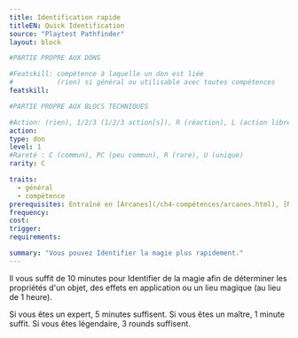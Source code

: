 ```yaml
---
title: Identification rapide
titleEN: Quick Identification
source: "Playtest Pathfinder"
layout: block

#PARTIE PROPRE AUX DONS

#Featskill: compétence à laquelle un don est liée
#           (rien) si général ou utilisable avec toutes compétences
featskill: 

#PARTIE PROPRE AUX BLOCS TECHNIQUES

#Action: (rien), 1/2/3 (1/2/3 action[s]), R (réaction), L (action libre)
action: 
type: don
level: 1
#Rareté : C (commun), PC (peu commun), R (rare), U (unique)
rarity: C

traits:
  - général
  - compétence
prerequisites: Entraîné en [Arcanes](/ch4-compétences/arcanes.html), [Nature](/ch4-compétences/nature.html), [Occultisme](/ch4-compétences/occultisme.html) ou [Religion](/ch4-compétences/religion.html)
frequency:
cost:
trigger:
requirements:

summary: "Vous pouvez Identifier la magie plus rapidement."
---
```


Il vous suffit de 10 minutes pour Identifier de la magie afin de déterminer les propriétés d'un objet, des effets en application ou un lieu magique (au lieu de 1 heure).

Si vous êtes un expert, 5 minutes suffisent. Si vous êtes un maître, 1 minute suffit. Si vous êtes légendaire, 3 rounds suffisent.